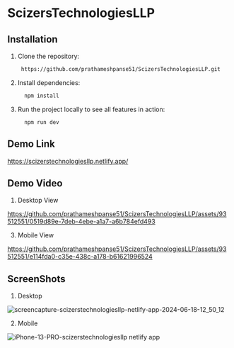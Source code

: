 # ScizersTechnologiesLLP

 ## Installation
1. Clone the repository:
    ```sh
     https://github.com/prathameshpanse51/ScizersTechnologiesLLP.git
    ```
2. Install dependencies:
    ```sh
      npm install
    ```
3. Run the project locally to see all features in action:
    ```
      npm run dev
    ```

 ## Demo Link
 https://scizerstechnologiesllp.netlify.app/

  ## Demo Video
1. Desktop View
   
https://github.com/prathameshpanse51/ScizersTechnologiesLLP/assets/93512551/0519d89e-7deb-4ebe-a1a7-a6b784efd493

3. Mobile View
   
https://github.com/prathameshpanse51/ScizersTechnologiesLLP/assets/93512551/e114fda0-c35e-438c-a178-b61621996524

 ## ScreenShots

 1. Desktop
  
![screencapture-scizerstechnologiesllp-netlify-app-2024-06-18-12_50_12](https://github.com/prathameshpanse51/ScizersTechnologiesLLP/assets/93512551/c0cd1219-9501-4156-b3bb-f7d048b84c0c)

 2. Mobile
   
 ![iPhone-13-PRO-scizerstechnologiesllp netlify app](https://github.com/prathameshpanse51/ScizersTechnologiesLLP/assets/93512551/d8271584-da09-432e-88d9-cce9c095e5bf)










